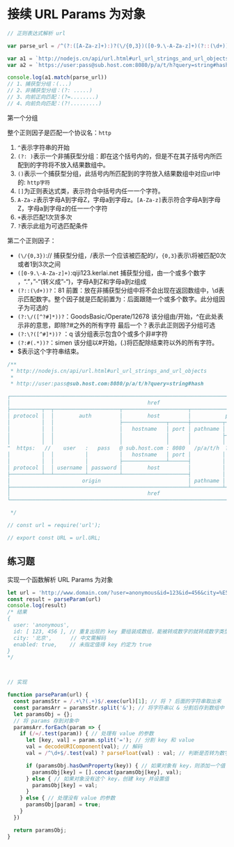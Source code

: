# 接续 URL Params 为对象

```js
// 正则表达式解析 url

var parse_url = /^(?:([A-Za-z]+):)?(\/{0,3})([0-9.\-A-Za-z]+)(?::(\d+))?(?:\/([^?#]*))?(?:\?([^#]*))?(?:#(.*))?$/;

var a1 = `http://nodejs.cn/api/url.html#url_url_strings_and_url_objects`
var a2 = `https://user:pass@sub.host.com:8080/p/a/t/h?query=string#hash`

console.log(a1.match(parse_url))
// 1、捕获型分组：(...)
// 2、非捕获型分组：(?: .....)
// 3、向前正向匹配：(?=........)
// 4、向前负向匹配：(?!.........)
```

第一个分组

整个正则因子是匹配一个协议名：`http`

1. `^`表示字符串的开始
2. `(?: )`表示一个非捕获型分组：即在这个括号内的，但是不在其子括号内所匹配到的字符将不放入结果数组中。
3. `()`表示一个捕获型分组，此括号内所匹配到的字符放入结果数组中对应url中的: `http字符`
4. `[]`为正则表达式类，表示符合中括号内任一一个字符。
5. `A-Za-z`表示字母A到字母Z，字母a到字母z。`[A-Za-z]`表示符合字母A到字母Z，字母a到字母z的任一一个字符
6. `+`表示匹配1次货多次
7. `?`表示此组为可选匹配条件

第二个正则因子：

- `(\/{0,3})`://
    捕获型分组，\/表示一个应该被匹配的/，`{0,3}`表示\将被匹配0次或者1到3次之间
- `([0-9.\-A-Za-z]+)`:qiji123.kerlai.net
    捕获型分组，由一个或多个数字 ，“.”，”\-“(转义成”-“)，字母A到Z和字母a到z组成
- `(?::(\d+))?`：81
    前置：放在非捕获型分组中将不会出现在返回数组中，\d表示匹配数字。整个因子就是匹配前置为：后面跟随一个或多个数字。此分组因子为可选的
- `(?:\/([^?#]*))?`：GoodsBasic/Operate/12678
    该分组由/开始，^在此处表示非的意思，即除?#之外的所有字符 最后一个？表示此正则因子分组可选
- `(?:\?([^#]*))?` ：q
    该分组表示包含0个或多个非#字符
- `(?:#(.*))?`：simen
    该分组以#开始，(.)将匹配除结束符以外的所有字符。
- $表示这个字符串结束。

```js
/**
 * http://nodejs.cn/api/url.html#url_url_strings_and_url_objects
 *
 * http://user:pass@sub.host.com:8080/p/a/t/h?query=string#hash

┌─────────────────────────────────────────────────────────────────────────────────────────────┐
│                                            href                                             │
├──────────┬──┬─────────────────────┬─────────────────────┬───────────────────────────┬───────┤
│ protocol │  │        auth         │        host         │           path            │ hash  │
│          │  │                     ├──────────────┬──────┼──────────┬────────────────┤       │
│          │  │                     │   hostname   │ port │ pathname │     search     │       │
│          │  │                     │              │      │          ├─┬──────────────┤       │
│          │  │                     │              │      │          │ │    query     │       │
"  https:   //    user   :   pass   @ sub.host.com : 8080   /p/a/t/h  ?  query=string   #hash "
│          │  │          │          │   hostname   │ port │          │                │       │
│          │  │          │          ├──────────────┴──────┤          │                │       │
│ protocol │  │ username │ password │        host         │          │                │       │
├──────────┴──┴──────────┴──────────┴─────────────────────┤          │                │       │
│                       origin                            │ pathname │     search     │ hash  │
├─────────────────────────────────────────────────────────┴──────────┴────────────────┴───────┤
│                                            href                                             │
└─────────────────────────────────────────────────────────────────────────────────────────────┘

 */

// const url = require('url');

// export const URL = url.URL;
```


## 练习题

实现一个函数解析 URL Params 为对象

```js
let url = 'http://www.domain.com/?user=anonymous&id=123&id=456&city=%E5%8C%97%E4%BA%AC&enabled';
const result = parseParam(url)
console.log(result)
/* 结果
{
  user: 'anonymous',
  id: [ 123, 456 ], // 重复出现的 key 要组装成数组，能被转成数字的就转成数字类型
  city: '北京',      // 中文需解码
  enabled: true,    // 未指定值得 key 约定为 true
}
*/



// 实现

function parseParam(url) {
  const paramsStr = /.+\?(.+)$/.exec(url)[1]; // 将 ? 后面的字符串取出来
  const paramsArr = paramsStr.split('&'); // 将字符串以 & 分割后存到数组中
  let paramsObj = {};
  // 将 params 存到对象中
  paramsArr.forEach(param => {
    if (/=/.test(param)) { // 处理有 value 的参数
      let [key, val] = param.split('='); // 分割 key 和 value
      val = decodeURIComponent(val); // 解码
      val = /^\d+$/.test(val) ? parseFloat(val) : val; // 判断是否转为数字

      if (paramsObj.hasOwnProperty(key)) { // 如果对象有 key，则添加一个值
        paramsObj[key] = [].concat(paramsObj[key], val);
      } else { // 如果对象没有这个 key，创建 key 并设置值
        paramsObj[key] = val;
      }
    } else { // 处理没有 value 的参数
      paramsObj[param] = true;
    }
  })

  return paramsObj;
}
```
